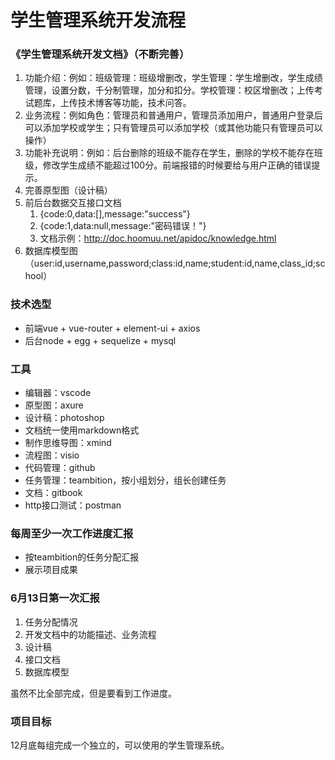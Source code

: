 # 学生管理系统开发流程

### 《学生管理系统开发文档》（不断完善）

1. 功能介绍：例如：班级管理：班级增删改，学生管理：学生增删改，学生成绩管理，设置分数，千分制管理，加分和扣分。学校管理：校区增删改；上传考试题库，上传技术博客等功能，技术问答。
2. 业务流程：例如角色：管理员和普通用户，管理员添加用户，普通用户登录后可以添加学校或学生；只有管理员可以添加学校（或其他功能只有管理员可以操作）
3. 功能补充说明：例如：后台删除的班级不能存在学生，删除的学校不能存在班级，修改学生成绩不能超过100分。前端报错的时候要给与用户正确的错误提示。
4. 完善原型图（设计稿）
5. 前后台数据交互接口文档
   1. {code:0,data:[],message:"success"}
   2. {code:1,data:null,message:"密码错误！"}
   3. 文档示例：http://doc.hoomuu.net/apidoc/knowledge.html
6. 数据库模型图（user:id,username,password;class:id,name;student:id,name,class_id;school）
   
### 技术选型

* 前端vue + vue-router + element-ui + axios
* 后台node + egg + sequelize + mysql

### 工具

* 编辑器：vscode
* 原型图：axure
* 设计稿：photoshop
* 文档统一使用markdown格式
* 制作思维导图：xmind
* 流程图：visio
* 代码管理：github
* 任务管理：teambition，按小组划分，组长创建任务
* 文档：gitbook
* http接口测试：postman

### 每周至少一次工作进度汇报

* 按teambition的任务分配汇报
* 展示项目成果

### 6月13日第一次汇报

1. 任务分配情况
2. 开发文档中的功能描述、业务流程
3. 设计稿
4. 接口文档
5. 数据库模型

虽然不比全部完成，但是要看到工作进度。

### 项目目标

12月底每组完成一个独立的，可以使用的学生管理系统。